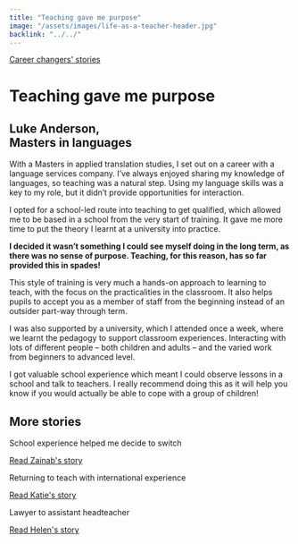 ```yaml
---
title: "Teaching gave me purpose"
image: "/assets/images/life-as-a-teacher-header.jpg"
backlink: "../../"
---
```


<div class="content-wrapper">
    <div class="content__left">
        <div class="stories">
        <p>
            <a class="backlink backlink--top" href="/life-as-a-teacher/my-story-into-teaching/career-changers">Career changers' stories</a>
        </p>
            <h1>Teaching gave me purpose</h1>
            <div class="story-header">
                <div class="story-header__thumb" style="background-image:url('/assets/images/stories/stories-luke.jpg')"></div>
                <div class="story-header__label">
                    <h2>Luke Anderson, <br>Masters in languages</h2>
                </div>
            </div>
            <p class="prominent">
                With a Masters in applied translation studies, I set out on a career with a language services company. I’ve always enjoyed sharing my knowledge of languages, so teaching was a natural step. Using my language skills was a key to my role, but it didn’t provide opportunities for interaction.  
            </p>
            <p>
            I opted for a school-led route into teaching to get qualified, which allowed me to be based in a school from the very start of training. It gave me more time to put the theory I learnt at a university into practice.
            </p>
            <div>
                <div class="quote-block">
                    <span class="icon-quote"></span>
                    <strong class="quote-block__content">I decided it wasn’t something I could see myself doing in the long term, as there was no sense of purpose. Teaching, for this reason, has so far provided this in spades!<span class="icon-quote quote-close"></span></strong>
                </div>
               <p>
                  This style of training is very much a hands-on approach to learning to teach, with the focus on the practicalities in the classroom.  It also helps pupils to accept you as a member of staff from the beginning instead of an outsider part-way through term. 
                </p>
            </div>
            <p>
            I was also supported by a university, which I attended once a week, where we learnt the pedagogy to support classroom experiences.  Interacting with lots of different people – both children and adults – and the varied work from beginners to advanced level.
            </p>
            <p>
            I got valuable school experience which meant I could observe lessons in a school and talk to teachers. I really recommend doing this as it will help you know if you would actually be able to cope with a group of children!
            </p>
           </div>
    </div>
</div>

<div class="more-stories">
    <h2 class="more-stories_header strapline">More stories</h2>
    <div class="more-stories__thumbs">
        <div class="more-stories__thumbs__thumb">
            <a href="/life-as-a-teacher/my-story-into-teaching/career-changers/school-experience-helped-me-decide-to-switch">
                <div class="more-stories__thumbs__thumb__img" style="background-image:url('/assets/images/stories/stories-zainab.jpg')"></div>
            </a>
            <div class="more-stories__thumbs__thumb__content">
                <p>School experience helped me decide to switch</p>
                <a class="git-link" href="/life-as-a-teacher/my-story-into-teaching/career-changers/school-experience-helped-me-decide-to-switch">Read Zainab's story  <i class="fas fa-chevron-right"></i></a>
            </div>
        </div>
        <div class="more-stories__thumbs__thumb">
            <a href="/life-as-a-teacher/my-story-into-teaching/international-career-changers/returning-to-teaching-with-international-experience">
                <div class="more-stories__thumbs__thumb__img" style="background-image:url('/assets/images/stories/stories-katie.png')"></div>
            </a>
            <div class="more-stories__thumbs__thumb__content">
                <p>Returning to teach with international experience</p>
                <a class="git-link" href="/life-as-a-teacher/my-story-into-teaching/international-career-changers/returning-to-teaching-with-international-experience">Read Katie's story  <i class="fas fa-chevron-right"></i></a>
            </div>
        </div>
        <div class="more-stories__thumbs__thumb">
            <a href="/life-as-a-teacher/my-story-into-teaching/career-progression/lawyer-to-assistant-teacher">
                <div class="more-stories__thumbs__thumb__img" style="background-image:url('/assets/images/stories/stories-helen.jpg')"></div>
            </a>
            <div class="more-stories__thumbs__thumb__content">
                <p>Lawyer to assistant headteacher</p>
                <a class="git-link" href="/life-as-a-teacher/my-story-into-teaching/career-progression/lawyer-to-assistant-teacher">Read Helen's story <i class="fas fa-chevron-right"></i></a>
            </div>
        </div>
    </div>
</div>
